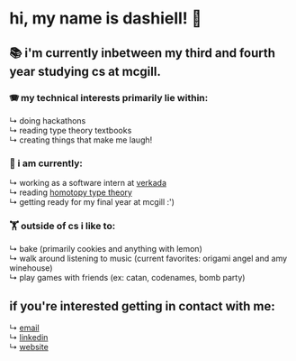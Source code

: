 # hi, my name is dashiell! 👋


## 📚 i'm currently inbetween my third and fourth year studying cs at mcgill.

### 🪗 my technical interests primarily lie within: 
↳ doing hackathons
<br>
↳ reading type theory textbooks
<br>
↳ creating things that make me laugh!
<br>

### 🧮 i am currently:
↳ working as a software intern at <a href="https://verkada.com">verkada</a>
<br>
↳ reading <a href="https://hott.github.io/book/hott-online-15-ge428abf.pdf">homotopy type theory</a>
<br>
↳ getting ready for my final year at mcgill :')
### 🏋️ outside of cs i like to:
↳ bake (primarily cookies and anything with lemon)
<br>
↳ walk around listening to music (current favorites: origami angel and amy winehouse)
<br>
↳ play games with friends (ex: catan, codenames, bomb party)
## if you're interested getting in contact with me:
↳ <a href="mailto:me@dashiellrich.com">email</a>
<br>
↳ <a href="https://linkedin.com/in/dashiell-rich/">linkedin</a>
<br>
↳ <a href="https://dashiellrich.com">website</a>


